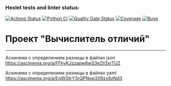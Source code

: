 ### Hexlet tests and linter status:
[![Actions Status](https://github.com/N-Davie/python-project-50/actions/workflows/hexlet-check.yml/badge.svg)](https://github.com/N-Davie/python-project-50/actions)
[![Python CI](https://github.com/N-Davie/python-project-50/actions/workflows/pyci.yml/badge.svg)](https://github.com/N-Davie/python-project-50/actions/workflows/pyci.yml)
[![Quality Gate Status](https://sonarcloud.io/api/project_badges/measure?project=N-Davie_python-project-50&metric=alert_status)](https://sonarcloud.io/summary/new_code?id=N-Davie_python-project-50)
[![Coverage](https://sonarcloud.io/api/project_badges/measure?project=N-Davie_python-project-50&metric=coverage)](https://sonarcloud.io/summary/new_code?id=N-Davie_python-project-50)
[![Bugs](https://sonarcloud.io/api/project_badges/measure?project=N-Davie_python-project-50&metric=bugs)](https://sonarcloud.io/summary/new_code?id=N-Davie_python-project-50)
# Проект "Вычислитель отличий"
____

Аскинема с определением разницы в файлах json 
https://asciinema.org/a/FFkyKJzzapw8wS3eZIl3xrTUZ

Аскинема с определением разницы в файлах yaml
https://asciinema.org/a/EqWGtrY3rQPNsej209zx6zNd3
